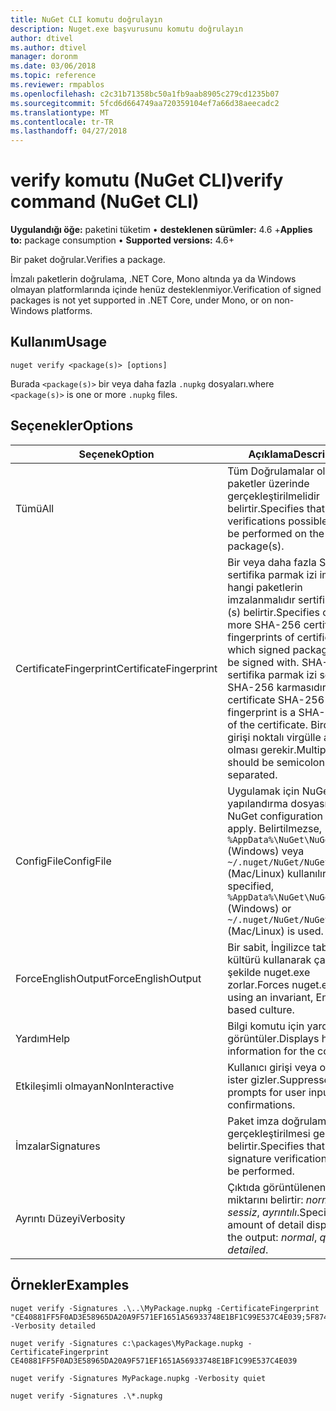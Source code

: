 ```yaml
---
title: NuGet CLI komutu doğrulayın
description: Nuget.exe başvurusunu komutu doğrulayın
author: dtivel
ms.author: dtivel
manager: doronm
ms.date: 03/06/2018
ms.topic: reference
ms.reviewer: rmpablos
ms.openlocfilehash: c2c31b71358bc50a1fb9aab8905c279cd1235b07
ms.sourcegitcommit: 5fcd6d664749aa720359104ef7a66d38aeecadc2
ms.translationtype: MT
ms.contentlocale: tr-TR
ms.lasthandoff: 04/27/2018
---
```

# <a name="verify-command-nuget-cli"></a><span data-ttu-id="5fe92-103">verify komutu (NuGet CLI)</span><span class="sxs-lookup"><span data-stu-id="5fe92-103">verify command (NuGet CLI)</span></span>

<span data-ttu-id="5fe92-104">**Uygulandığı öğe:** paketini tüketim &bullet; **desteklenen sürümler:** 4.6 +</span><span class="sxs-lookup"><span data-stu-id="5fe92-104">**Applies to:** package consumption &bullet; **Supported versions:** 4.6+</span></span>

<span data-ttu-id="5fe92-105">Bir paket doğrular.</span><span class="sxs-lookup"><span data-stu-id="5fe92-105">Verifies a package.</span></span>

<span data-ttu-id="5fe92-106">İmzalı paketlerin doğrulama, .NET Core, Mono altında ya da Windows olmayan platformlarında içinde henüz desteklenmiyor.</span><span class="sxs-lookup"><span data-stu-id="5fe92-106">Verification of signed packages is not yet supported in .NET Core, under Mono, or on non-Windows platforms.</span></span>

## <a name="usage"></a><span data-ttu-id="5fe92-107">Kullanım</span><span class="sxs-lookup"><span data-stu-id="5fe92-107">Usage</span></span>

```cli
nuget verify <package(s)> [options]
```

<span data-ttu-id="5fe92-108">Burada `<package(s)>` bir veya daha fazla `.nupkg` dosyaları.</span><span class="sxs-lookup"><span data-stu-id="5fe92-108">where `<package(s)>` is one or more `.nupkg` files.</span></span>

## <a name="options"></a><span data-ttu-id="5fe92-109">Seçenekler</span><span class="sxs-lookup"><span data-stu-id="5fe92-109">Options</span></span>

| <span data-ttu-id="5fe92-110">Seçenek</span><span class="sxs-lookup"><span data-stu-id="5fe92-110">Option</span></span> | <span data-ttu-id="5fe92-111">Açıklama</span><span class="sxs-lookup"><span data-stu-id="5fe92-111">Description</span></span> |
| --- | --- |
| <span data-ttu-id="5fe92-112">Tümü</span><span class="sxs-lookup"><span data-stu-id="5fe92-112">All</span></span> | <span data-ttu-id="5fe92-113">Tüm Doğrulamalar olası paketler üzerinde gerçekleştirilmelidir belirtir.</span><span class="sxs-lookup"><span data-stu-id="5fe92-113">Specifies that all verifications possible should be performed on the package(s).</span></span> |
| <span data-ttu-id="5fe92-114">CertificateFingerprint</span><span class="sxs-lookup"><span data-stu-id="5fe92-114">CertificateFingerprint</span></span> | <span data-ttu-id="5fe92-115">Bir veya daha fazla SHA-256 sertifika parmak izi imzalı hangi paketlerin imzalanmalıdır sertifikaların (s) belirtir.</span><span class="sxs-lookup"><span data-stu-id="5fe92-115">Specifies one or more SHA-256 certificate fingerprints of certificates(s) which signed packages must be signed with.</span></span> <span data-ttu-id="5fe92-116">SHA-256 sertifika parmak izi sertifika SHA-256 karmasıdır.</span><span class="sxs-lookup"><span data-stu-id="5fe92-116">A certificate SHA-256 fingerprint is a SHA-256 hash of the certificate.</span></span> <span data-ttu-id="5fe92-117">Birden çok girişi noktalı virgülle ayrılmış olması gerekir.</span><span class="sxs-lookup"><span data-stu-id="5fe92-117">Multiple inputs should be semicolon separated.</span></span> |
| <span data-ttu-id="5fe92-118">ConfigFile</span><span class="sxs-lookup"><span data-stu-id="5fe92-118">ConfigFile</span></span> | <span data-ttu-id="5fe92-119">Uygulamak için NuGet yapılandırma dosyası.</span><span class="sxs-lookup"><span data-stu-id="5fe92-119">The NuGet configuration file to apply.</span></span> <span data-ttu-id="5fe92-120">Belirtilmezse, `%AppData%\NuGet\NuGet.Config` (Windows) veya `~/.nuget/NuGet/NuGet.Config` (Mac/Linux) kullanılır.</span><span class="sxs-lookup"><span data-stu-id="5fe92-120">If not specified, `%AppData%\NuGet\NuGet.Config` (Windows) or `~/.nuget/NuGet/NuGet.Config` (Mac/Linux) is used.</span></span>|
| <span data-ttu-id="5fe92-121">ForceEnglishOutput</span><span class="sxs-lookup"><span data-stu-id="5fe92-121">ForceEnglishOutput</span></span> | <span data-ttu-id="5fe92-122">Bir sabit, İngilizce tabanlı kültürü kullanarak çalışacak şekilde nuget.exe zorlar.</span><span class="sxs-lookup"><span data-stu-id="5fe92-122">Forces nuget.exe to run using an invariant, English-based culture.</span></span> |
| <span data-ttu-id="5fe92-123">Yardım</span><span class="sxs-lookup"><span data-stu-id="5fe92-123">Help</span></span> | <span data-ttu-id="5fe92-124">Bilgi komutu için yardımı görüntüler.</span><span class="sxs-lookup"><span data-stu-id="5fe92-124">Displays help information for the command.</span></span> |
| <span data-ttu-id="5fe92-125">Etkileşimli olmayan</span><span class="sxs-lookup"><span data-stu-id="5fe92-125">NonInteractive</span></span> | <span data-ttu-id="5fe92-126">Kullanıcı girişi veya onayı için ister gizler.</span><span class="sxs-lookup"><span data-stu-id="5fe92-126">Suppresses prompts for user input or confirmations.</span></span> |
| <span data-ttu-id="5fe92-127">İmzalar</span><span class="sxs-lookup"><span data-stu-id="5fe92-127">Signatures</span></span> | <span data-ttu-id="5fe92-128">Paket imza doğrulaması gerçekleştirilmesi gerektiğini belirtir.</span><span class="sxs-lookup"><span data-stu-id="5fe92-128">Specifies that package signature verification should be performed.</span></span> |
| <span data-ttu-id="5fe92-129">Ayrıntı Düzeyi</span><span class="sxs-lookup"><span data-stu-id="5fe92-129">Verbosity</span></span> | <span data-ttu-id="5fe92-130">Çıktıda görüntülenen ayrıntı miktarını belirtir: *normal*, *sessiz*, *ayrıntılı*.</span><span class="sxs-lookup"><span data-stu-id="5fe92-130">Specifies the amount of detail displayed in the output: *normal*, *quiet*, *detailed*.</span></span> |

## <a name="examples"></a><span data-ttu-id="5fe92-131">Örnekler</span><span class="sxs-lookup"><span data-stu-id="5fe92-131">Examples</span></span>

```cli
nuget verify -Signatures .\..\MyPackage.nupkg -CertificateFingerprint "CE40881FF5F0AD3E58965DA20A9F571EF1651A56933748E1BF1C99E537C4E039;5F874AAF47BCB268A19357364E7FBB09D6BF9E8A93E1229909AC5CAC865802E2" -Verbosity detailed

nuget verify -Signatures c:\packages\MyPackage.nupkg -CertificateFingerprint CE40881FF5F0AD3E58965DA20A9F571EF1651A56933748E1BF1C99E537C4E039

nuget verify -Signatures MyPackage.nupkg -Verbosity quiet

nuget verify -Signatures .\*.nupkg
```